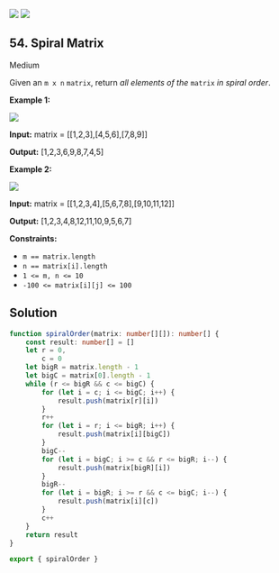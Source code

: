 [![](https://img.shields.io/github/stars/LeetCode-Top-Interview-150/LeetCode-Top-Interview-150?label=Stars&style=flat-square)](https://github.com/LeetCode-Top-Interview-150/LeetCode-Top-Interview-150)
[![](https://img.shields.io/github/forks/LeetCode-Top-Interview-150/LeetCode-Top-Interview-150?label=Fork%20me%20on%20GitHub%20&style=flat-square)](https://github.com/LeetCode-Top-Interview-150/LeetCode-Top-Interview-150/fork)

## 54\. Spiral Matrix

Medium

Given an `m x n` `matrix`, return _all elements of the_ `matrix` _in spiral order_.

**Example 1:**

![](https://assets.leetcode.com/uploads/2020/11/13/spiral1.jpg)

**Input:** matrix = \[\[1,2,3],[4,5,6],[7,8,9]]

**Output:** [1,2,3,6,9,8,7,4,5] 

**Example 2:**

![](https://assets.leetcode.com/uploads/2020/11/13/spiral.jpg)

**Input:** matrix = \[\[1,2,3,4],[5,6,7,8],[9,10,11,12]]

**Output:** [1,2,3,4,8,12,11,10,9,5,6,7] 

**Constraints:**

*   `m == matrix.length`
*   `n == matrix[i].length`
*   `1 <= m, n <= 10`
*   `-100 <= matrix[i][j] <= 100`

## Solution

```typescript
function spiralOrder(matrix: number[][]): number[] {
    const result: number[] = []
    let r = 0,
        c = 0
    let bigR = matrix.length - 1
    let bigC = matrix[0].length - 1
    while (r <= bigR && c <= bigC) {
        for (let i = c; i <= bigC; i++) {
            result.push(matrix[r][i])
        }
        r++
        for (let i = r; i <= bigR; i++) {
            result.push(matrix[i][bigC])
        }
        bigC--
        for (let i = bigC; i >= c && r <= bigR; i--) {
            result.push(matrix[bigR][i])
        }
        bigR--
        for (let i = bigR; i >= r && c <= bigC; i--) {
            result.push(matrix[i][c])
        }
        c++
    }
    return result
}

export { spiralOrder }
```